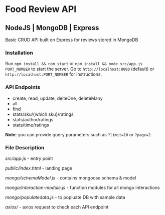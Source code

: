 Food Review API
=
## NodeJS | MongoDB | Express

Basic CRUD API built on Express for reviews stored in MongoDB

### Installation
Run `npm install && npm start` or `npm install && node src/app.js PORT_NUMBER` to start the server.
Go to `http://localhost:8080` (default) or `http://localhost:PORT_NUMBER` for instructions.

### API Endpoints
* create, read, update, delteOne, deleteMany
* all
* find
* stats/sku/{which sku}/ratings
* stats/author/ratings
* stats/time/ratings

**Note**: you can provide query parameters such as `?limit=10` or `?page=2`.

### File Description

*src/app.js* - entry point

*public/index.html* - landing page

*mongo/schemaModel.js* - contains mongoose schema & model

*mongo/interaction-module.js* - function modules for all mongo interactions

*mongo/populatedata.js* - to popluate DB with sample data

*axios/* - axios request to check each API endpoint
